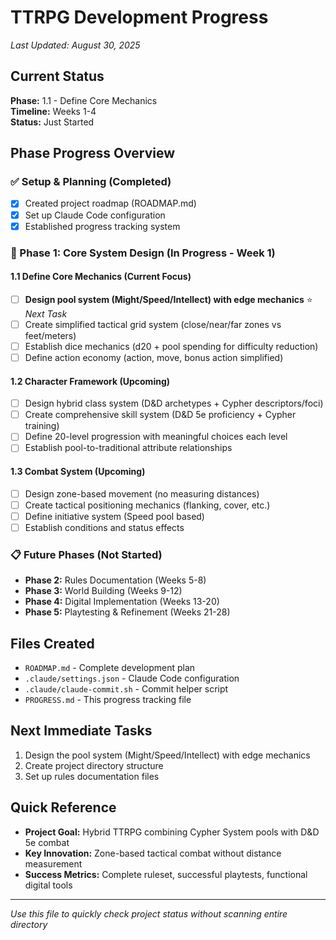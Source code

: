 # TTRPG Development Progress

*Last Updated: August 30, 2025*

## Current Status
**Phase:** 1.1 - Define Core Mechanics  
**Timeline:** Weeks 1-4  
**Status:** Just Started  

## Phase Progress Overview

### ✅ Setup & Planning (Completed)
- [x] Created project roadmap (ROADMAP.md)
- [x] Set up Claude Code configuration
- [x] Established progress tracking system

### 🔄 Phase 1: Core System Design (In Progress - Week 1)

#### 1.1 Define Core Mechanics (Current Focus)
- [ ] **Design pool system (Might/Speed/Intellect) with edge mechanics** ⭐ *Next Task*
- [ ] Create simplified tactical grid system (close/near/far zones vs feet/meters)
- [ ] Establish dice mechanics (d20 + pool spending for difficulty reduction)
- [ ] Define action economy (action, move, bonus action simplified)

#### 1.2 Character Framework (Upcoming)
- [ ] Design hybrid class system (D&D archetypes + Cypher descriptors/foci)
- [ ] Create comprehensive skill system (D&D 5e proficiency + Cypher training)
- [ ] Define 20-level progression with meaningful choices each level
- [ ] Establish pool-to-traditional attribute relationships

#### 1.3 Combat System (Upcoming)
- [ ] Design zone-based movement (no measuring distances)
- [ ] Create tactical positioning mechanics (flanking, cover, etc.)
- [ ] Define initiative system (Speed pool based)
- [ ] Establish conditions and status effects

### 📋 Future Phases (Not Started)
- **Phase 2:** Rules Documentation (Weeks 5-8)
- **Phase 3:** World Building (Weeks 9-12)
- **Phase 4:** Digital Implementation (Weeks 13-20)
- **Phase 5:** Playtesting & Refinement (Weeks 21-28)

## Files Created
- `ROADMAP.md` - Complete development plan
- `.claude/settings.json` - Claude Code configuration
- `.claude/claude-commit.sh` - Commit helper script
- `PROGRESS.md` - This progress tracking file

## Next Immediate Tasks
1. Design the pool system (Might/Speed/Intellect) with edge mechanics
2. Create project directory structure
3. Set up rules documentation files

## Quick Reference
- **Project Goal:** Hybrid TTRPG combining Cypher System pools with D&D 5e combat
- **Key Innovation:** Zone-based tactical combat without distance measurement
- **Success Metrics:** Complete ruleset, successful playtests, functional digital tools

---
*Use this file to quickly check project status without scanning entire directory*